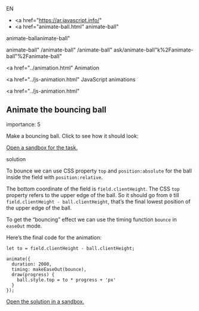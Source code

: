 EN

-   <a href="https://ar.javascript.info/"
-   <a href="animate-ball.html"
    animate-ball"

animate-ballanimate-ball"

<!-- -->

animate-ball"
/animate-ball"
/animate-ball"
ask/animate-ball"k%2Fanimate-ball"%2Fanimate-ball" </a>

<a href="../animation.html" Animation</span></a>

<a href="../js-animation.html" JavaScript animations</span></a>

<a href="../js-animation.html"

## Animate the bouncing ball

<span class="task__importance" title="How important is the task, from 1 to 5">importance: 5</span>

Make a bouncing ball. Click to see how it should look:

[Open a sandbox for the task.](https://plnkr.co/edit/co0XGJ1r0UGWPZCw?p=preview)

solution

To bounce we can use CSS property `top` and `position:absolute` for the ball inside the field with `position:relative`.

The bottom coordinate of the field is `field.clientHeight`. The CSS `top` property refers to the upper edge of the ball. So it should go from `0` till `field.clientHeight - ball.clientHeight`, that’s the final lowest position of the upper edge of the ball.

To get the “bouncing” effect we can use the timing function `bounce` in `easeOut` mode.

Here’s the final code for the animation:

    let to = field.clientHeight - ball.clientHeight;

    animate({
      duration: 2000,
      timing: makeEaseOut(bounce),
      draw(progress) {
        ball.style.top = to * progress + 'px'
      }
    });

[Open the solution in a sandbox.](https://plnkr.co/edit/ltbXZe5pp7wqNTN6?p=preview)

